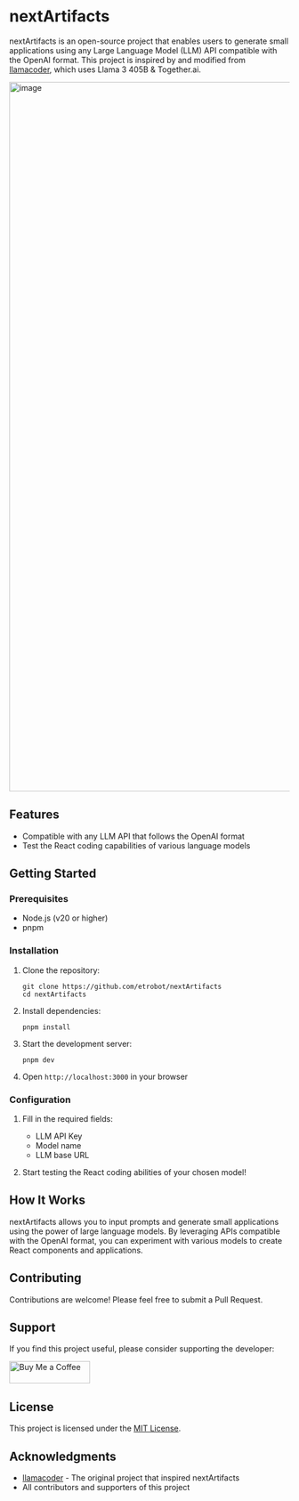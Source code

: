 # nextArtifacts

nextArtifacts is an open-source project that enables users to generate small applications using any Large Language Model (LLM) API compatible with the OpenAI format. This project is inspired by and modified from [llamacoder](https://github.com/Nutlope/llamacoder), which uses Llama 3 405B & Together.ai.

<img width="1275" alt="image" src="https://github.com/user-attachments/assets/504cca4d-06f5-4391-8e17-4d99ef2f3635">

## Features

- Compatible with any LLM API that follows the OpenAI format
- Test the React coding capabilities of various language models

## Getting Started

### Prerequisites

- Node.js (v20 or higher)
- pnpm

### Installation

1. Clone the repository:
   ```
   git clone https://github.com/etrobot/nextArtifacts
   cd nextArtifacts
   ```

2. Install dependencies:
   ```
   pnpm install
   ```

3. Start the development server:
   ```
   pnpm dev
   ```

4. Open `http://localhost:3000` in your browser

### Configuration

1. Fill in the required fields:
   - LLM API Key
   - Model name
   - LLM base URL

2. Start testing the React coding abilities of your chosen model!

## How It Works

nextArtifacts allows you to input prompts and generate small applications using the power of large language models. By leveraging APIs compatible with the OpenAI format, you can experiment with various models to create React components and applications.

## Contributing

Contributions are welcome! Please feel free to submit a Pull Request.

## Support

If you find this project useful, please consider supporting the developer:

<a href="https://ko-fi.com/franklin754" target="_blank">
    <img src="https://storage.ko-fi.com/cdn/brandasset/kofi_button_blue.png" alt="Buy Me a Coffee" style="height: 40px !important;width: 145px !important;" >
</a>

## License

This project is licensed under the [MIT License](LICENSE).

## Acknowledgments

- [llamacoder](https://github.com/Nutlope/llamacoder) - The original project that inspired nextArtifacts
- All contributors and supporters of this project